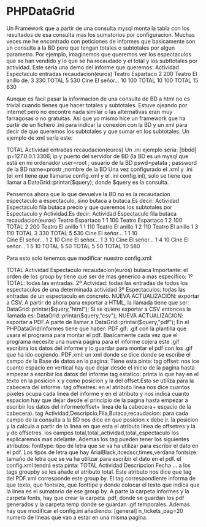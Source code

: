# PHPDataGrid
Un  Framework que a partir de una consulta mysql monta la tabla con los resultados de esa consulta mas los sumatorios por configuracion.
Muchas veces me he encontrado con peticiones de informes que basicamente son un consulta a la BD pero que tengan totales o subtotales por algun parametro. 
Por ejemplo, imaginemos que queremos ver los espectaculos que se han vendido y lo que se ha recaudado y el total y los subttotales por actividad.
Este seria una demo del informe que queremos:
  Actividad Espectaculo   entradas    recaudacion(euros)
  Teatro    Espartaco     2             200
  Teatro    El anillo de. 3             330
            TOTAL         5             530
  Cine      El señor...   10            100
            TOTAL         10            100
  TOTAL                   15            630
  
  Aunque es facil pasar la informacion de una consulta de BD a html no es trivial cuando tienes que hacer totales y subtotales. Estuve ojeando por internet pero no encontre nada similar o las alternativas eran muy farragosas o no gratuitas.
  Así que yo mismo hice un framework que ha partir de un fichero .ini para indicar la conexión con la BD y un xml para decir de que queremos los subtotales y que sumar en los subtotales.
  Un ejemplo de xml sería este:
  <?xml version="1.0" encoding="UTF-8"?>
<xml>
    <groupsby>
        <groupby posicion='0' class='normalr'>
            TOTAL    <!-- Este campo tiene que ir siempre-->       
        </groupby>
        <groupby posicion='1' class='normalr'><!-- posicion indica en que columna ira "TOTAL" cuando aparezca el subtotal" y class indica una classe .css que tendrá la fila de se muestre el subtotal-->
            Actividad  <!--Queremos subtotal por actividad-->         
        </groupby>
    </groupsby>
    <sumatorios><!-- dentro de este tag aparecen los campos que se suman en el subtotal-->
        <sumatorio  posicion='2'><!-- la posicion indica en que columna se escribira la suma del campo entradas-->
            entradas
        </sumatorio>
        <sumatorio  posicion='3'>
            recaudacion(euros)
        </sumatorio>
    </sumatorios>
</xml>
Un .ini ejemplo sería:
[bbdd]
ip=127.0.0.1:3306; ip y puerto del servidor de BD (la BD es un mysql que está en mi ordenador
user=root ; usuario de la BD
pswd=patata ; password de la BD
name=prostr ;nombre de la BD 
Una vez configurado el .xml y .ini (el xml tiene que llamarse config.xml y el .ini config.ini), solo se tiene que llamar a DataGrid::printar($query); donde $query es la consulta.

Pensemos ahora que lo que devuelve la BD no es la recaudacion espectaculo a espectaculo, sino butaca a butaca.Es decir:
Actividad Espectaculo   fila  butaca  precio
y que queremos los subtotales por Espectaculo y Actividad.Es decir:
Actividad Espectaculo   fila  butaca   recaudacion(euros)
  Teatro    Espartaco     1   1           100
  Teatro    Espartaco     1   2           100
                        TOTAL 2           200
  Teatro    El anillo     1   1           110
  Teatro    El anillo     1   2           110
  Teatro    El anillo     1   3           110
                        TOTAL 3           330
            TOTAL             5           530
  Cine      El señor...   1   1           10    
  Cine      El señor...   1   2           10 
  Cine      El señor...   1   3           10 
  Cine      El señor...   1   4           10 
  Cine      El señor...   1   5           10 
                        TOTAL 5           50
            TOTAL             5           50
  TOTAL                       10          580

Para esto solo tenemos que modificar nuestro config.xml:
<?xml version="1.0" encoding="UTF-8"?>
<xml>
    <groupsby>
        <groupby posicion='0' class='normalr'>
            TOTAL    <!-- Este campo tiene que ir siempre-->       
        </groupby>
        <groupby posicion='1' class='normalr'><!-- posicion indica en que columna ira "TOTAL" cuando aparezca el subtotal" y class indica una classe .css que tendrá la fila de se muestre el subtotal-->
            Actividad  <!--Queremos subtotal por actividad-->         
        </groupby>
        <groupby posicion='2' class='normalr'>
            Espectaculo  <!--Queremos subtotal por Espectáculo-->         
        </groupby>
    </groupsby>
    <sumatorios><!-- dentro de este tag aparecen los campos que se suman en el subtotal-->
        <sumatorio  posicion='4'>
            recaudacion(euros)
        </sumatorio>
    </sumatorios>
    <contadores><!--para cada fila se incrementa el contador que aparecera en el subtotal en la posicion especificada-->
      <contador posicion='3'>
        butaca
      </contador>
    </contadores>
</xml>
Importante: el orden de los group by tiene que ser de mas generico a mas especifico:
1º TOTAL: todas las entradas.
2º Actvidad: todas las entradas de todos los espectaculos de una determinada actividad
3º Espectaculos: todas las entradas de un espectaculo en concreto.
NUEVA ACTUALIZACIÓN: exportar a CSV.
A partir de ahora para exportar a HTML, la llamada tiene que ser:
DataGrid::printar($query,"html");
Si se quiere exportar a CSV entonces la llamada es:
DataGrid::printar($query,"csv");
NUEVA ACTUALIZACION: exportar a PDF.A parte de llamar a DataGrid::printar($query,"pdf");
En el PHPDataGrid/informes tiene que haber:
PDF.gif: .gif con la plantilla que usara el programa para montar el pdf. Basicamente cada vez que el programa necesite una nueva
pagina para el informe  cojera este .gif escribira los datos del informe y lo guardar para montar el pdf con los .gif que ha ido cogiendo.
PDF.xml:
un xml donde se dice donde se escribe el campo de la Base de datos en la pagina:
Tiene esta pinta:
<?xml version="1.0" encoding="iso-8859-1"?>
<informe>
	<offset y="250"/>
        <estatico x="5"  dir="0" fonttype="ArialBlack.ttf" fontsize="17" texto="ACTIVIDAD"/>
	<estatico x="150"  dir="0" fonttype="ArialBlack.ttf" fontsize="17" texto="ESPECTACULO"/>
	<estatico x="450"  dir="0" fonttype="ArialBlack.ttf" fontsize="17" texto="FILA"/>
	<estatico x="580"  dir="0" fonttype="ArialBlack.ttf" fontsize="17" texto="BUTACA"/>
	<estatico x="700"  dir="0" fonttype="ArialBlack.ttf" fontsize="17" texto="V. FUNC."/>
	<estatico x="820"  dir="0" fonttype="ArialBlack.ttf" fontsize="17" texto="RECAUDACION"/>
	<offsetres linea="50" y="350" />
        <Actividad x="5"  dir="0" fonttype="verdana.ttf" fontsize="15" max="15"/>
        <total x="5"  dir="0" fonttype="verdana.ttf" fontsize="15" texto="TOTAL"/>
	<Descripcion x="150"  dir="0" fonttype="verdana.ttf" fontsize="15" />
        <total_actividad x="150"  dir="0" fonttype="verdana.ttf" fontsize="15" texto="TOTAL"/>
	<Fila x="450"  dir="0" fonttype="verdana.ttf" fontsize="15"/>
        <total_espectaculo x="450"  dir="0" fonttype="verdana.ttf" fontsize="15" r="255" texto="TOTAL"/>
	<Butaca x="580"  dir="0" fonttype="verdana.ttf" fontsize="15"/>        
	<recaudacion x="750"  dir="0" fonttype="verdana.ttf" fontsize="15"/>    
		
</informe>
tag offset: nos ice cuanto espacio en vertical hay que dejar desde el inicio de la pagina hasta empezar a escribir los datos del informe
tag estatico: printa lo que hay en el texto en la posicion x y como posicion y la del offset.Esto se utiliza para la cabecera del informe.
tag offsetres: en el atributo linea nos dice cuantos pixeles ocupa cada linea del informe y en el atributo y nos indica cuanto espacion hay
que dejar desde el principio de la pagina hasta empezar a escribir los datos del informe(offset+ linea de la cabecera+ espacio de la cabecera).
tag Actividad,Descripcio,Fila,Butaca,recaudacion: para cada campo de la consulta a la BD nos dice en que posicion x debe ir. la posicion y la 
calcula a partir de la linea en que esta el atributo linea de offsetres y la y de offsetres.
los campos total,total_actividad,total_espectaculo los explicaremos mas adelante.
Ademas los tag pueden tener los siguientes atributos:
fonttype: tipo de letra que se va ha utilizar para escribir el dato en el pdf. Los tipos de letra que hay ArialBlack,itcedscr,times,verdana
fontsize: tamaño de letra que se va ha utilizar para escribir el dato en el pdf.
el config.xml tendrá esta pinta:
<?xml version="1.0" encoding="UTF-8"?>
<xml>
    <groupsby>
        <groupby posicion='0' class='normalr' total='total'>
            TOTAL           
        </groupby>
        <groupby posicion='1' class='normalr' total='total_actividad'>
            Actividad           
        </groupby>
        <groupby posicion='2' class='normalr' total='total_espectaculo'>
            Descripcion           
        </groupby>
        <groupby posicion='3' class='normalr' total='totalfecha'>
            Fecha           
        </groupby>
    </groupsby>
...
a los tags groupby se les añade el atributo total. Este atributo nos dice que tag del PDF.xml corresponde este group by.
El tag correspondiente informa de que texto, que fontsize, que fonttipe y donde colocar el texto que indica que la linea es el sumatorio
de ese group by.
A parte la carpeta informes y la carpeta fonts, hay que crear la carpeta .pdf, donde se guardan los pdf generados y la carpeta temp
donde se guardan .gif temporales.
Ademas hay que modificar el config.ini añadiendo:
[general]
n_tickets_pag=20
numero de lineas que van a estar en una misma pagina.


 
